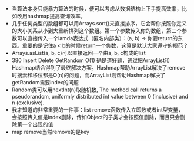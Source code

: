 - 当算法本身只能暴力算法的时候，便可以考虑从数据结构上下手提高效率，比如改用hashmap提高查询效率。
- 几乎任何类型的数组都可以用Arrays.sort()来直接排序，它会帮你按照你定义的大小关系从小到大重新排列这个数组。第一个参数传入你的数组，第二个参数可以直接传入一个lamda表达式（匿名内部类）：(a, b) -> 你要return的东西。重要的是记住a < b的时候return一个负数，这算是默认大家遵守的规范？
- Arrays.asList(a, b, c)可以直接返回一个由a, b, c构成的list
- 380 Insert Delete GetRandom O(1) 确是道好题，通过把ArrayList和Hashmap结合得到了最终解决方案。Hashmap帮助ArrayList解决了remove时搜索和移位都是O(n)的问题，而ArrayList则帮助Hashmap解决了getRandom需要index的问题
- Random类可以用nextInt(n)取随机数, The method call returns a pseudorandom, uniformly distributed int value between 0 (inclusive) and n (exclusive).
- 我才知道的非常重要的一件事：list remove函数传入立即数或者int型变量，会按照传入值是index删除，传如Object的子类才会按照值删除，而且只会删除第一个出现的值
- map remove当然remove的是key